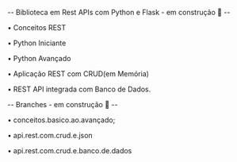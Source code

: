 -- Biblioteca em Rest APIs com Python e Flask - em construção 🚧 --

• Conceitos REST 

• Python Iniciante 

• Python Avançado 

• Aplicação REST com CRUD(em Memória) 

• REST API integrada com Banco de Dados.

-- Branches - em construção 🚧 --

• conceitos.basico.ao.avançado;

• api.rest.com.crud.e.json

• api.rest.com.crud.e.banco.de.dados


